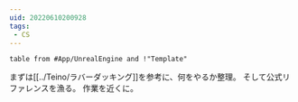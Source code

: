 ```yaml
---
uid: 20220610200928
tags:
 - CS
---
```


```dataview
table from #App/UnrealEngine and !"Template"
```

まずは[[../Teino/ラバーダッキング]]を参考に、何をやるか整理。
そして公式リファレンスを漁る。
作業を近くに。